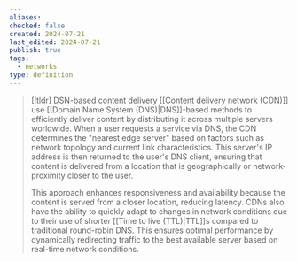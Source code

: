 ```yaml
---
aliases: 
checked: false
created: 2024-07-21
last_edited: 2024-07-21
publish: true
tags:
  - networks
type: definition
---
```

>[!tldr] DSN-based content delivery
>[[Content delivery network (CDN)]] use [[Domain Name System (DNS)|DNS]]-based methods to efficiently deliver content by distributing it across multiple servers worldwide. When a user requests a service via DNS, the CDN determines the "nearest edge server" based on factors such as network topology and current link characteristics. This server's IP address is then returned to the user's DNS client, ensuring that content is delivered from a location that is geographically or network-proximity closer to the user.
>
>This approach enhances responsiveness and availability because the content is served from a closer location, reducing latency. CDNs also have the ability to quickly adapt to changes in network conditions due to their use of shorter [[Time to live (TTL)|TTL]]s compared to traditional round-robin DNS. This ensures optimal performance by dynamically redirecting traffic to the best available server based on real-time network conditions.
